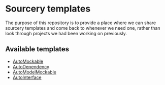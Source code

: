 # Sourcery templates

The purpose of this repository is to provide a place where we can share sourcery templates and come back to whenever we need one, rather than look through projects we had been working on previously.

## Available templates
- [AutoMockable](https://git.appunite.com/damian.kolasinski/sourcery-templates/tree/master/AutoMockable)
- [AutoDependency](https://git.appunite.com/damian.kolasinski/sourcery-templates/tree/master/AutoDependency)
- [AutoModelMockable](https://git.appunite.com/damian.kolasinski/sourcery-templates/tree/master/AutoModelMockable)
- [AutoInterface](https://git.appunite.com/damian.kolasinski/sourcery-templates/tree/master/AutoInterface)